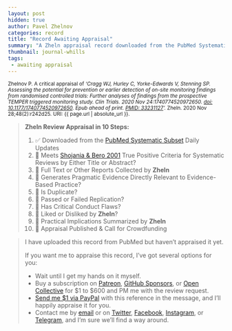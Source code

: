 ```yaml
---
layout: post
hidden: true
author: Pavel Zhelnov
categories: record
title: "Record Awaiting Appraisal"
summary: "A Zheln appraisal record downloaded from the PubMed Systematic Subset daily updates."
thumbnail: journal-whills
tags:
 - awaiting appraisal
---
```


<small id="citation">Zhelnov P. A critical appraisal of _‘Cragg WJ, Hurley C, Yorke-Edwards V, Stenning SP. Assessing the potential for prevention or earlier detection of on-site monitoring findings from randomised controlled trials: Further analyses of findings from the prospective TEMPER triggered monitoring study. Clin Trials. 2020 Nov 24:1740774520972650. [doi: 10.1177/1740774520972650](https://doi.org/10.1177/1740774520972650). Epub ahead of print. [PMID: 33231127](https://pubmed.gov/33231127)’._ Zheln. 2020 Nov 28;48(2):r242d25. URI: {{ page.url | absolute_url }}.</small>

> **Zheln Review Appraisal in 10 Steps:**
>
> 1. ✅ Downloaded from the [PubMed Systematic Subset](https://github.com/p1m-ortho/qs-global-ortho-search-queries/blob/global-sr-query/README.md) Daily Updates
> 2. 🔄 Meets [Shojania & Bero 2001](https://www.researchgate.net/publication/11820967_Taking_Advantage_of_the_Explosion_of_Systematic_Reviews_An_Efficient_MEDLINE_Search_Strategy) True Positive Criteria for Systematic Reviews by Either Title or Abstract?
> 3. 🔄 Full Text or Other Reports Collected by **Zheln**
> 4. 🔄 Generates Pragmatic Evidence Directly Relevant to Evidence-Based Practice?
> 5. 🔄 Is Duplicate?
> 6. 🔄 Passed or Failed Replication?
> 7. 🔄 Has Critical Conduct Flaws?
> 8. 🔄 Liked or Disliked by **Zheln**?
> 9. 🔄 Practical Implications Summarized by **Zheln**
> 10. 🔄 Appraisal Published & Call for Crowdfunding

> I have uploaded this record from PubMed but haven’t appraised it yet.
>
> If you want me to appraise this record, I’ve got several options for you:
> * Wait until I get my hands on it myself.
> * Buy a subscription on [Patreon](https://patreon.com/zheln), [GitHub Sponsors](https://github.com/sponsors/drzhelnov), or [Open Collective](https://opencollective.com/zheln) for $1 to $600 and PM me with the review request.
> * [Send me $1 via PayPal](https://paypal.me/pjelnov) with this reference in the message, and I’ll happily appraise it for you.
> * Contact me by [email](mailto:pavel@zheln.com) or on [Twitter](https://twitter.com/drzhelnov), [Facebook](https://facebook.com/drzhelnov), [Instagram](https://instagram.com/igzheln), or [Telegram](https://t.me/drzhelnov), and I’m sure we’ll find a way around.
